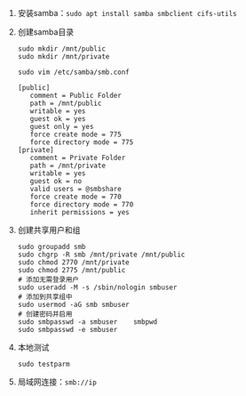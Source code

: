 1. 安装samba：`sudo apt install samba smbclient cifs-utils`

2. 创建samba目录

   ```shell
   sudo mkdir /mnt/public
   sudo mkdir /mnt/private
   
   sudo vim /etc/samba/smb.conf
   
   [public]
      comment = Public Folder
      path = /mnt/public
      writable = yes
      guest ok = yes
      guest only = yes
      force create mode = 775
      force directory mode = 775
   [private]
      comment = Private Folder
      path = /mnt/private
      writable = yes
      guest ok = no
      valid users = @smbshare
      force create mode = 770
      force directory mode = 770
      inherit permissions = yes
   ```

3. 创建共享用户和组

   ```shell
   sudo groupadd smb
   sudo chgrp -R smb /mnt/private /mnt/public
   sudo chmod 2770 /mnt/private
   sudo chmod 2775 /mnt/public
   # 添加无需登录用户
   sudo useradd -M -s /sbin/nologin smbuser
   # 添加到共享组中
   sudo usermod -aG smb smbuser
   # 创建密码并启用
   sudo smbpasswd -a smbuser    smbpwd
   sudo smbpasswd -e smbuser
   ```

4. 本地测试

   ```shell
   sudo testparm
   ```

5. 局域网连接：`smb://ip`


